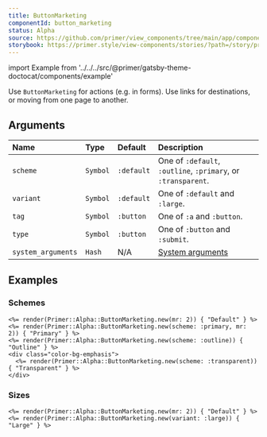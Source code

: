 ```yaml
---
title: ButtonMarketing
componentId: button_marketing
status: Alpha
source: https://github.com/primer/view_components/tree/main/app/components/primer/alpha/button_marketing.rb
storybook: https://primer.style/view-components/stories/?path=/story/primer-alpha-button-marketing
---
```


import Example from '../../../src/@primer/gatsby-theme-doctocat/components/example'

<!-- Warning: AUTO-GENERATED file, do not edit. Add code comments to your Ruby instead <3 -->

Use `ButtonMarketing` for actions (e.g. in forms). Use links for destinations, or moving from one page to another.

## Arguments

| Name | Type | Default | Description |
| :- | :- | :- | :- |
| `scheme` | `Symbol` | `:default` | One of `:default`, `:outline`, `:primary`, or `:transparent`. |
| `variant` | `Symbol` | `:default` | One of `:default` and `:large`. |
| `tag` | `Symbol` | `:button` | One of `:a` and `:button`. |
| `type` | `Symbol` | `:button` | One of `:button` and `:submit`. |
| `system_arguments` | `Hash` | N/A | [System arguments](/system-arguments) |

## Examples

### Schemes

<Example src="<button type='button' data-view-component='true' class='btn-mktg mr-2'>Default</button><button type='button' data-view-component='true' class='btn-mktg btn-signup-mktg mr-2'>Primary</button><button type='button' data-view-component='true' class='btn-mktg btn-muted-mktg'>Outline</button><div class='color-bg-emphasis'>  <button type='button' data-view-component='true' class='btn-mktg btn-subtle-mktg'>Transparent</button></div>" />

```erb
<%= render(Primer::Alpha::ButtonMarketing.new(mr: 2)) { "Default" } %>
<%= render(Primer::Alpha::ButtonMarketing.new(scheme: :primary, mr: 2)) { "Primary" } %>
<%= render(Primer::Alpha::ButtonMarketing.new(scheme: :outline)) { "Outline" } %>
<div class="color-bg-emphasis">
  <%= render(Primer::Alpha::ButtonMarketing.new(scheme: :transparent)) { "Transparent" } %>
</div>
```

### Sizes

<Example src="<button type='button' data-view-component='true' class='btn-mktg mr-2'>Default</button><button type='button' data-view-component='true' class='btn-mktg btn-large-mktg'>Large</button>" />

```erb
<%= render(Primer::Alpha::ButtonMarketing.new(mr: 2)) { "Default" } %>
<%= render(Primer::Alpha::ButtonMarketing.new(variant: :large)) { "Large" } %>
```

